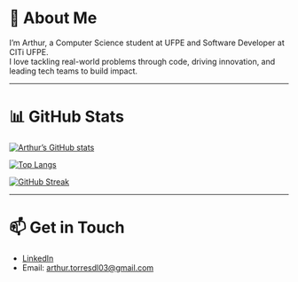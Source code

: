 # 🚀 About Me

I’m Arthur, a Computer Science student at UFPE and Software Developer at CITi UFPE.  
I love tackling real-world problems through code, driving innovation, and leading tech teams to build impact.  

---

# 📊 GitHub Stats

[![Arthur’s GitHub stats](https://github-readme-stats.vercel.app/api?username=arthurtdl&show_icons=true&theme=radical)](https://github.com/anuraghazra/github-readme-stats)

[![Top Langs](https://github-readme-stats.vercel.app/api/top-langs/?username=arthurtdl&layout=compact&theme=radical)](https://github.com/anuraghazra/github-readme-stats)

[![GitHub Streak](https://streak-stats.demolab.com/?user=arthurtdl&theme=radical)](https://git.io/streak-stats)

---

# 📫 Get in Touch

- [LinkedIn](https://www.linkedin.com/in/arthur-torres-029068375/)  
- Email: arthur.torresdl03@gmail.com  
